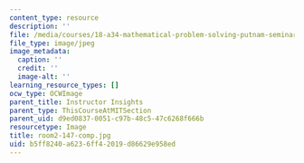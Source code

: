 ```yaml
---
content_type: resource
description: ''
file: /media/courses/18-a34-mathematical-problem-solving-putnam-seminar-fall-2018/b5ff8240a6236ff42019d86629e958ed_room2-147-comp.jpg
file_type: image/jpeg
image_metadata:
  caption: ''
  credit: ''
  image-alt: ''
learning_resource_types: []
ocw_type: OCWImage
parent_title: Instructor Insights
parent_type: ThisCourseAtMITSection
parent_uid: d9ed0837-0051-c97b-48c5-47c6268f666b
resourcetype: Image
title: room2-147-comp.jpg
uid: b5ff8240-a623-6ff4-2019-d86629e958ed
---
```

